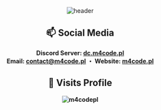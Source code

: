 <div align="center">
  <img src="https://cdn.discordapp.com/attachments/1102682877235310734/1290849785544315013/facebock.png?ex=66fdf50b&is=66fca38b&hm=d9924f0e25b93a323a79e5444d10ca402a0f64946a8a6cc09c1d9709b706d38e&" alt="header"/>
   <h2>📫 Social Media</h2>
  
  <b>Discord Server: <a href="https://dc.m4code.pl">dc.m4code.pl</a>
  <br>
  <b>Email:</b> <a href="mailto:contact@m4code.pl">contact@m4code.pl</a> ・ 
  <b>Website:</b> <a href="https://www.m4code.pl">m4code.pl</a>
  <h2>👋 Visits Profile</h2>
  <img src="https://komarev.com/ghpvc/?username=m4codepl" alt="m4codepl" /><br/><br/>
  <br>

